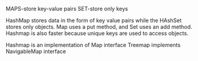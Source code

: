 MAPS-store key-value pairs
SET-store only keys

HashMap stores data in the form of key value pairs while the HAshSet stores only objects. Map uses a put method, and Set uses an add method. Hashmap is also faster because unique keys are used to access objects. 

Hashmap is an implementation of Map interface
Treemap implements NavigableMap interface
